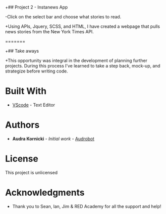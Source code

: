   
 +## Project 2 - Instanews App
  
 -Click on the select bar and choose what stories to read.
 
 +Using APIs, Jquery, SCSS, and HTML, I have created a webpage that pulls news stories from the New York Times API.
  
  =======

 +## Take aways
  
 +This opportunity was integral in the development of planning further projects. During this process I've learned to take a step back, mock-up, and strategize before writing code.
  
  # Built With
  
 * [VScode](http://www.vscode.com) - Text Editor
 
 
 # Authors
 
 * **Audra Kornicki** - *Initial work* - [Audrobot](https://github.com/Audrobot)
 
 # License
 
 This project is unlicensed
 
 # Acknowledgments
 
 * Thank you to Sean, Ian, Jim & RED Academy for all the support and help!
